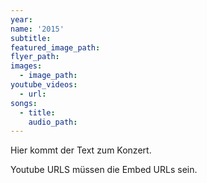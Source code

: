 ```yaml
---
year:
name: '2015'
subtitle:
featured_image_path:
flyer_path:
images:
  - image_path:
youtube_videos:
  - url:
songs:
  - title:
    audio_path:
---
```


Hier kommt der Text zum Konzert.

Youtube URLS müssen die Embed URLs sein.
